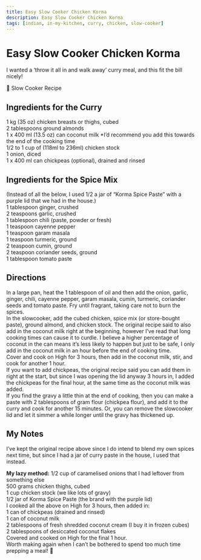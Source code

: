 ```yaml
---
title: Easy Slow Cooker Chicken Korma
description: Easy Slow Cooker Chicken Korma
tags: [indian, in-my-kitchen, curry, chicken, slow-cooker]
---
```


# Easy Slow Cooker Chicken Korma
I wanted a ‘throw it all in and walk away’ curry meal, and this fit the bill nicely!

🍲 Slow Cooker Recipe

## Ingredients for the Curry
1 kg (35 oz) chicken breasts or thighs, cubed  
2 tablespoons ground almonds  
1 x 400 ml (13.5 oz) can coconut milk *I’d recommend you add this towards the end of the cooking time  
1/2 to 1 cup of (118ml to 236ml) chicken stock  
1 onion, diced  
1 x 400 ml can chickpeas (optional), drained and rinsed

## Ingredients for the Spice Mix
(Instead of all the below, I used 1/2 a jar of “Korma Spice Paste” with a purple lid that we had in the house.)  
1 tablespoon ginger, crushed  
2 teaspoons garlic, crushed  
1 tablespoon chili (paste, powder or fresh)  
1 teaspoon cayenne pepper  
1 teaspoon garam masala  
1 teaspoon turmeric, ground  
2 teaspoon cumin, ground  
2 teaspoon coriander seeds, ground  
1 tablespoon tomato paste

## Directions
In a large pan, heat the 1 tablespoon of oil and then add the onion, garlic, ginger, chili, cayenne pepper, garam masala, cumin, turmeric, coriander seeds and tomato paste. Fry until fragrant, taking care not to burn the spices.  
In the slowcooker, add the cubed chicken, spice mix (or store-bought paste), ground almond, and chicken stock. The original recipe said to also add in the coconut milk right at the beginning, however I’ve read that long cooking times can cause it to curdle. I believe a higher percentage of coconut in the can means it’s less likely to happen but just to be safe, I only add in the coconut milk in an hour before the end of cooking time.  
Cover and cook on High for 3 hours, then add in the coconut milk, stir, and cook for another 1 hour.  
If you want to add chickpeas, the original recipe said you can add them in right at the start, but since I was opening the lid anyway 3 hours in, I added the chickpeas for the final hour, at the same time as the coconut milk was added.  
If you find the gravy a little thin at the end of cooking, then you can make a paste with 2 tablespoons of gram flour (chickpea flour), and add it to the curry and cook for another 15 minutes. Or, you can remove the slowcooker lid and let it simmer a while longer until the gravy has thickened up.

## My Notes
I’ve kept the original recipe above since I do intend to blend my own spices next time, but since I had a jar of curry paste in the house, I used that instead.

**My lazy method:**
1/2 cup of caramelised onions that I had leftover from something else  
500 grams chicken thighs, cubed  
1 cup chicken stock (we like lots of gravy)  
1/2 jar of Korma Spice Paste (the brand with the purple lid)  
I cooked all the above on High for 3 hours, then added in:  
1 can of chickpeas (drained and rinsed)  
1 can of coconut milk  
2 tablespoons of fresh shredded coconut cream (I buy it in frozen cubes)  
2 tablespoons of desiccated coconut flakes  
Covered and cooked on High for the final 1 hour.  
Worth making again when I can’t be bothered to spend too much time prepping a meal! 🙂